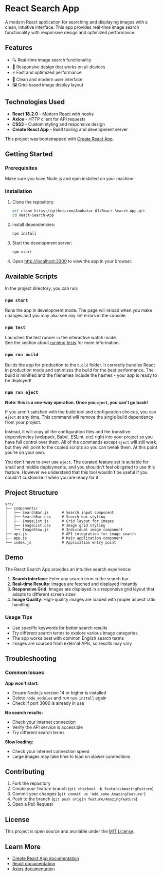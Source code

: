 # React Search App

A modern React application for searching and displaying images with a clean, intuitive interface. This app provides real-time image search functionality with responsive design and optimized performance.

## Features

- 🔍 Real-time image search functionality
- 📱 Responsive design that works on all devices
- ⚡ Fast and optimized performance
- 🎨 Clean and modern user interface
- 🖼️ Grid-based image display layout

## Technologies Used

- **React 18.2.0** - Modern React with hooks
- **Axios** - HTTP client for API requests
- **CSS3** - Custom styling and responsive design
- **Create React App** - Build tooling and development server

This project was bootstrapped with [Create React App](https://github.com/facebook/create-react-app).

## Getting Started

### Prerequisites

Make sure you have Node.js and npm installed on your machine.

### Installation

1. Clone the repository:
   ```bash
   git clone https://github.com/Abubakar-01/React-Search-App.git
   cd React-Search-App
   ```

2. Install dependencies:
   ```bash
   npm install
   ```

3. Start the development server:
   ```bash
   npm start
   ```

4. Open [http://localhost:3000](http://localhost:3000) to view the app in your browser.

## Available Scripts

In the project directory, you can run:

### `npm start`

Runs the app in development mode. The page will reload when you make changes and you may also see any lint errors in the console.

### `npm test`

Launches the test runner in the interactive watch mode.\
See the section about [running tests](https://facebook.github.io/create-react-app/docs/running-tests) for more information.

### `npm run build`

Builds the app for production to the `build` folder. It correctly bundles React in production mode and optimizes the build for the best performance. The build is minified and the filenames include the hashes - your app is ready to be deployed!

### `npm run eject`

**Note: this is a one-way operation. Once you `eject`, you can't go back!**

If you aren't satisfied with the build tool and configuration choices, you can `eject` at any time. This command will remove the single build dependency from your project.

Instead, it will copy all the configuration files and the transitive dependencies (webpack, Babel, ESLint, etc) right into your project so you have full control over them. All of the commands except `eject` will still work, but they will point to the copied scripts so you can tweak them. At this point you're on your own.

You don't have to ever use `eject`. The curated feature set is suitable for small and middle deployments, and you shouldn't feel obligated to use this feature. However we understand that this tool wouldn't be useful if you couldn't customize it when you are ready for it.

## Project Structure

```
src/
├── components/
│   ├── SearchBar.js      # Search input component
│   ├── SearchBar.css     # Search bar styling
│   ├── ImageList.js      # Grid layout for images
│   ├── ImageList.css     # Image grid styling
│   └── ImageShow.js      # Individual image component
├── api.js                # API integration for image search
├── App.js                # Main application component
└── index.js              # Application entry point
```

## Demo

The React Search App provides an intuitive search experience:

1. **Search Interface**: Enter any search term in the search bar
2. **Real-time Results**: Images are fetched and displayed instantly
3. **Responsive Grid**: Images are displayed in a responsive grid layout that adapts to different screen sizes
4. **Image Quality**: High-quality images are loaded with proper aspect ratio handling

### Usage Tips

- Use specific keywords for better search results
- Try different search terms to explore various image categories
- The app works best with common English search terms
- Images are sourced from external APIs, so results may vary

## Troubleshooting

### Common Issues

**App won't start:**
- Ensure Node.js version 14 or higher is installed
- Delete `node_modules` and run `npm install` again
- Check if port 3000 is already in use

**No search results:**
- Check your internet connection
- Verify the API service is accessible
- Try different search terms

**Slow loading:**
- Check your internet connection speed
- Large images may take time to load on slower connections

## Contributing

1. Fork the repository
2. Create your feature branch (`git checkout -b feature/AmazingFeature`)
3. Commit your changes (`git commit -m 'Add some AmazingFeature'`)
4. Push to the branch (`git push origin feature/AmazingFeature`)
5. Open a Pull Request

## License

This project is open source and available under the [MIT License](LICENSE).

## Learn More

- [Create React App documentation](https://facebook.github.io/create-react-app/docs/getting-started)
- [React documentation](https://reactjs.org/)
- [Axios documentation](https://axios-http.com/docs/intro)
